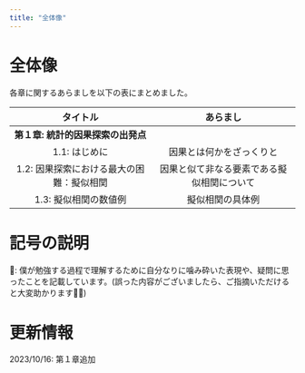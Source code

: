 ```yaml
---
title: "全体像"
---
```

# 全体像
各章に関するあらましを以下の表にまとめました。

|  タイトル  | あらまし |
|:---:|:---:|
| **第１章: 統計的因果探索の出発点** |  |
| 1.1: はじめに | 因果とは何かをざっくりと |
| 1.2: 因果探索における最大の困難：擬似相関 | 因果と似て非なる要素である擬似相関について |
| 1.3:  擬似相関の数値例 | 擬似相関の具体例 |

# 記号の説明
🧐: 僕が勉強する過程で理解するために自分なりに噛み砕いた表現や、疑問に思ったことを記載しています。(誤った内容がございましたら、ご指摘いただけると大変助かります🙇‍♂️)

# 更新情報
2023/10/16: 第１章追加
